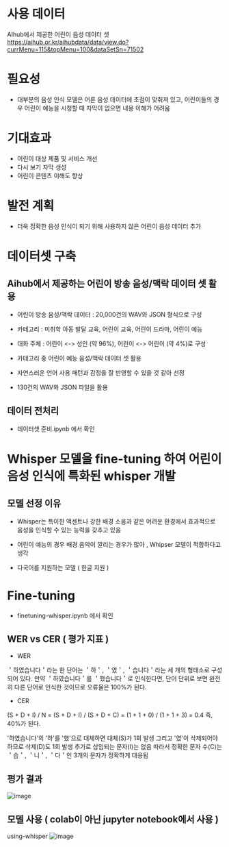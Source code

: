 # 사용 데이터
AIhub에서 제공한 어린이 음성 데이터 셋
https://aihub.or.kr/aihubdata/data/view.do?currMenu=115&topMenu=100&dataSetSn=71502

# 필요성
- 대부분의 음성 인식 모델은 어른 음성 데이터에 초점이 맞춰져 있고, 어린이들의 경우 어린이 예능을 시청할 때 자막이 없으면 내용 이해가 어려움

# 기대효과
- 어린이 대상 제품 및 서비스 개선
- 다시 보기 자막 생성
- 어린이 콘텐츠 이해도 향상

# 발전 계획
- 더욱 정확한 음성 인식이 되기 위해 사용하지 않은 어린이 음성 데이터 추가




# 데이터셋 구축
## Aihub에서 제공하는 어린이 방송 음성/맥락 데이터 셋 활용

- 어린이 방송 음성/맥락 데이터 : 20,000건의 WAV와 JSON 형식으로 구성

- 카테고리 : 미취학 아동 발달 교육, 어린이 교육, 어린이 드라마, 어린이 예능

- 대화 주체 : 어린이 <-> 성인 (약 96%), 어린이 <-> 어린이 (약 4%)로 구성

- 카테고리 중 어린이 예능 음성/맥락 데이터 셋 활용

- 자연스러운 언어 사용 패턴과 감정을 잘 반영할 수 있을 것 같아 선정

- 130건의 WAV와 JSON 파일을 활용


## 데이터 전처리
- 데이터셋 준비.ipynb 에서 확인


# Whisper 모델을 fine-tuning 하여 어린이 음성 인식에 특화된 whisper 개발

## 모델 선정 이유
- Whisper는 특이한 액센트나 강한 배경 소음과 같은 어려운 환경에서 효과적으로 음성을 인식할 수 있는 능력을 갖추고 있음

- 어린이 예능의 경우 배경 음악이 깔리는 경우가 많아 , Whipser 모델이 적합하다고 생각
 
- 다국어를 지원하는 모델 ( 한글 지원 )


# Fine-tuning
- finetuning-whisper.ipynb 에서 확인

## WER vs CER ( 평가 지표 )
- WER

＇하였습니다＇라는 한 단어는 ＇하＇, ＇였＇, ＇습니다＇라는 세 개의 형태소로 구성되어 있다. 
만약 ＇하였습니다＇를 ＇했습니다＇로 인식한다면, 단어 단위로 보면 
완전히 다른 단어로 인식한 것이므로 오류율은 100%가 된다.

- CER

(S + D + I) / N = (S + D + I) / (S + D + C) = (1 + 1 + 0) / (1 + 1 + 3) = 0.4 즉, 40%가 된다.

'하였습니다'의 '하'를 '했'으로 대체하면 대체(S)가 1회 발생 
그리고 '였'이 삭제되어야 하므로 삭제(D)도 1회 발생 
추가로 삽입되는 문자(I)는 없음
따라서 정확한 문자 수(C)는 ＇습＇, ＇니＇, ＇다＇인 3개의 문자가 정확하게 대응됨


## 평가 결과

![image](https://github.com/kimseungwoo99/fine-tuning-whisper/assets/120182622/4f6e4f31-3e1c-4b46-a6a0-b27b922c618b)

## 모델 사용 ( colab이 아닌 jupyter notebook에서 사용 )

using-whisper
![image](https://github.com/kimseungwoo99/fine-tuning-whisper/assets/120182622/0ee29933-dda7-4b76-b7d0-9e5f7b25f34c)


